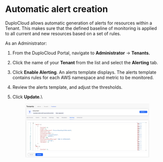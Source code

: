 # Automatic alert creation

DuploCloud allows automatic generation of alerts for resources within a Tenant. This makes sure that the defined baseline of monitoring is applied to all current and new resources based on a set of rules.

As an Administrator:

1. From the DuploCloud Portal, navigate to **Administrator** -> **Tenants.**
2. Click the name of your **Tenant** from the list and select the **Alerting** tab.
3. Click **Enable Alerting**. An alerts template displays. The alerts template contains rules for each AWS namespace and metric to be monitored.
4. Review the alerts template, and adjust the thresholds.
5.  Click **Update.**\


    <figure><img src="../../../.gitbook/assets/Screenshot (177).png" alt=""><figcaption></figcaption></figure>
